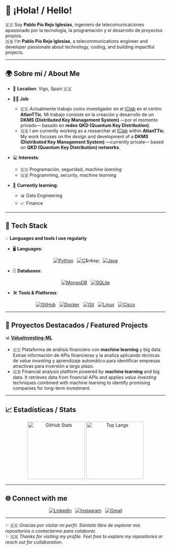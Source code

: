 # 👋 ¡Hola! / Hello!

🇪🇸 Soy **Pablo Pío Rejo Iglesias**, ingeniero de telecomunicaciones apasionado por la tecnología, la programación y el desarrollo de proyectos propios.  
🇬🇧 I’m **Pablo Pío Rejo Iglesias**, a telecommunications engineer and developer passionate about technology, coding, and building impactful projects.

---

## 🌍 Sobre mí / About Me
- 📍 **Location**: Vigo, Spain 🇪🇸
- 🧑‍💻 **Job**:  
  - 🇪🇸 Actualmente trabajo como investigador en el [IClab](https://iclab.det.uvigo.es/) en el centro **AtlanTTic**. Mi trabajo consiste en la creación y desarrollo de un **DKMS (Distributed Key Management System)** —por el momento privado— basado en **redes QKD (Quantum Key Distribution)**.  
  - 🇬🇧 I am currently working as a researcher at [IClab](https://iclab.det.uvigo.es/) within **AtlanTTic**. My work focuses on the design and development of a **DKMS (Distributed Key Management System)** —currently private— based on **QKD (Quantum Key Distribution) networks**.  

- 💻 **Interests**:  
  - 🇪🇸 Programación, seguridad, *machine learning*  
  - 🇬🇧 Programming, security, *machine learning*  

- 🌱 **Currently learning**:  
  - 📊 Data Engineering  
  - 📈 Finance  

---

## 🔧 Tech Stack
💡 **Languages and tools I use regularly**  

- 🖥️ **Languages**:
<div align="center">

[![Python](https://img.shields.io/badge/Python-3776AB?style=for-the-badge&logo=python&logoColor=white)](https://www.python.org/)&nbsp;&nbsp;
[![C](https://img.shields.io/badge/C-A8B9CC?style=for-the-badge&logo=c&logoColor=black)](https://en.wikipedia.org/wiki/C_(programming_language))&nbsp;&nbsp;
[![Java](https://img.shields.io/badge/Java-007396?style=for-the-badge&logo=java&logoColor=white)](https://www.java.com/)

</div>

- 🗄️ **Databases**:
<div align="center">

[![MongoDB](https://img.shields.io/badge/MongoDB-47A248?style=for-the-badge&logo=mongodb&logoColor=white)](https://www.mongodb.com/)&nbsp;&nbsp;
[![SQLite](https://img.shields.io/badge/SQLite-003B57?style=for-the-badge&logo=sqlite&logoColor=white)](https://www.sqlite.org/)

</div>

- 🛠️ **Tools & Platforms**:
<div align="center">

[![GitHub](https://img.shields.io/badge/GitHub-181717?style=for-the-badge&logo=github&logoColor=white)](https://github.com/pablorejo)&nbsp;&nbsp;
[![Docker](https://img.shields.io/badge/Docker-2496ED?style=for-the-badge&logo=docker&logoColor=white)](https://www.docker.com/)&nbsp;&nbsp;
[![Git](https://img.shields.io/badge/Git-F05032?style=for-the-badge&logo=git&logoColor=white)](https://git-scm.com/)&nbsp;&nbsp;
[![Linux](https://img.shields.io/badge/Linux-FCC624?style=for-the-badge&logo=linux&logoColor=black)](https://www.linux.org/)&nbsp;&nbsp;
[![Cisco](https://img.shields.io/badge/Cisco-1BA0D7?style=for-the-badge&logo=cisco&logoColor=white)](https://www.cisco.com/)

</div>

---

## 📌 Proyectos Destacados / Featured Projects

📊 [**ValueInvesting-ML**](https://github.com/pablorejo/value-investing)  
- 🇪🇸 Plataforma de análisis financiero con **machine learning** y big data. Extrae información de APIs financieras y la analiza aplicando técnicas de *value investing* y aprendizaje automático para identificar empresas atractivas para inversión a largo plazo.  
- 🇬🇧 Financial analysis platform powered by **machine learning** and big data. It retrieves data from financial APIs and applies *value investing* techniques combined with machine learning to identify promising companies for long-term investment.  

---

## 📈 Estadísticas / Stats
<div align="center">

<img src="https://github-readme-stats.vercel.app/api?username=pablorejo&show_icons=true&theme=radical" alt="GitHub Stats" height="180"/>
<img src="https://github-readme-stats.vercel.app/api/top-langs/?username=pablorejo&layout=compact&theme=radical" alt="Top Langs" height="180"/>

</div>

---

## 🌐 Connect with me
<div align="center">

[![LinkedIn](https://img.shields.io/badge/LinkedIn-0077B5?style=for-the-badge&logo=linkedin&logoColor=white)](https://www.linkedin.com/in/pablorejo)&nbsp;&nbsp;
[![Instagram](https://img.shields.io/badge/Instagram-E4405F?style=for-the-badge&logo=instagram&logoColor=white)](https://www.instagram.com/pablorejo/)&nbsp;&nbsp;
[![Gmail](https://img.shields.io/badge/Email-D14836?style=for-the-badge&logo=gmail&logoColor=white)](mailto:pablopiorejoiglesias@gmail.com)

</div>

---

✨ 🇪🇸 _Gracias por visitar mi perfil. Siéntete libre de explorar mis repositorios o contactarme para colaborar._  
✨ 🇬🇧 _Thanks for visiting my profile. Feel free to explore my repositories or reach out for collaboration._  
